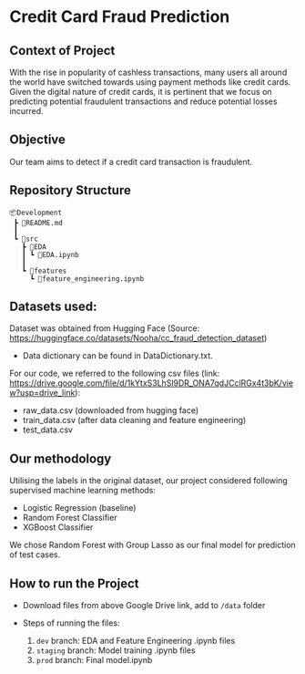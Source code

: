 # Credit Card Fraud Prediction

## Context of Project
With the rise in popularity of cashless transactions, many users all around the world have switched towards using payment methods like credit cards. Given the digital nature of credit cards, it is pertinent that we focus on predicting potential fraudulent transactions and reduce potential losses incurred.

## Objective
Our team aims to detect if a credit card transaction is fraudulent.

## Repository Structure
```
📦Development
 ┣ 📜README.md
 ┃
 ┗ 📂src
   ┣ 📂EDA
   ┃ ┗ 📜EDA.ipynb
   ┃
   ┗ 📂features
     ┗ 📜feature_engineering.ipynb
```

## Datasets used:
Dataset was obtained from Hugging Face (Source: https://huggingface.co/datasets/Nooha/cc_fraud_detection_dataset)
- Data dictionary can be found in DataDictionary.txt.

For our code, we referred to the following csv files (link: https://drive.google.com/file/d/1kYtxS3LhSl9DR_ONA7qdJCclRGx4t3bK/view?usp=drive_link):
- raw_data.csv (downloaded from hugging face)
- train_data.csv (after data cleaning and feature engineering)
- test_data.csv

## Our methodology
Utilising the labels in the original dataset, our project considered following supervised machine learning methods:
- Logistic Regression (baseline)
- Random Forest Classifier
- XGBoost Classifier

We chose Random Forest with Group Lasso as our final model for prediction of test cases.

## How to run the Project
- Download files from above Google Drive link, add to `/data` folder

- Steps of running the files:
    1. `dev` branch: EDA and Feature Engineering .ipynb files
    2. `staging` branch: Model training .ipynb files
    3. `prod` branch: Final model.ipynb <TO UPDATE>





        
